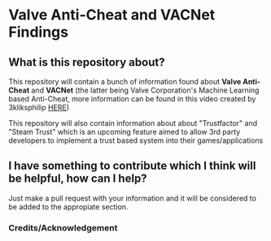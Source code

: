 # Valve Anti-Cheat and VACNet Findings

## What is this repository about?
This repository will contain a bunch of information found about **Valve Anti-Cheat** and **VACNet** (the latter being Valve Corporation's Machine Learning based Anti-Cheat, more information can be found in this video created by 3kliksphilip [HERE](https://www.youtube.com/watch?v=SnRgW54EWwA))

This repository will also contain information about about "Trustfactor" and "Steam Trust" which is an upcoming feature aimed to allow 3rd party developers to implement a trust based system into their games/applications


## I have something to contribute which I think will be helpful, how can I help?

Just make a pull request with your information and it will be considered to be added to the appropiate section.


### Credits/Acknowledgement
